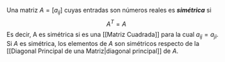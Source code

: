 Una matriz $A=[a_{ij}]$ cuyas entradas son números reales es ***simétrica*** si   
$$A^T= A$$
Es decir, A es simétrica si es una [[Matriz Cuadrada]] para la cual $a_{ij}=a_{ji}$.  
Si $A$ es simétrica, los elementos de $A$ son simétricos respecto de la [[Diagonal Principal de una Matriz|diagonal principal]] de $A$.